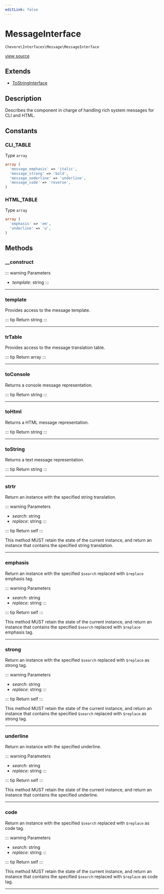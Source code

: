 ```yaml
---
editLink: false
---
```


# MessageInterface

`Chevere\Interfaces\Message\MessageInterface`

[view source](https://github.com/chevere/chevere/blob/main/src/Chevere/Interfaces/Message/MessageInterface.php)

## Extends

- [ToStringInterface](../Common/ToStringInterface.md)

## Description

Describes the component in charge of handling rich system messages for CLI and HTML.

## Constants

### CLI_TABLE

Type `array`

```php
array (
  'message_emphasis' => 'italic',
  'message_strong' => 'bold',
  'message_underline' => 'underline',
  'message_code' => 'reverse',
)
```

### HTML_TABLE

Type `array`

```php
array (
  'emphasis' => 'em',
  'underline' => 'u',
)
```

## Methods

### __construct

::: warning Parameters
- *template*: string
:::

---

### template

Provides access to the message template.

::: tip Return
string
:::

---

### trTable

Provides access to the message translation table.

::: tip Return
array
:::

---

### toConsole

Returns a console message representation.

::: tip Return
string
:::

---

### toHtml

Returns a HTML message representation.

::: tip Return
string
:::

---

### toString

Returns a text message representation.

::: tip Return
string
:::

---

### strtr

Return an instance with the specified string translation.

::: warning Parameters
- *search*: string
- *replace*: string
:::

::: tip Return
self
:::

This method MUST retain the state of the current instance, and return
an instance that contains the specified string translation.

---

### emphasis

Return an instance with the specified `$search` replaced with `$replace` emphasis tag.

::: warning Parameters
- *search*: string
- *replace*: string
:::

::: tip Return
self
:::

This method MUST retain the state of the current instance, and return
an instance that contains the specified `$search` replaced with `$replace` emphasis tag.

---

### strong

Return an instance with the specified `$search` replaced with `$replace` as strong tag.

::: warning Parameters
- *search*: string
- *replace*: string
:::

::: tip Return
self
:::

This method MUST retain the state of the current instance, and return
an instance that contains the specified `$search` replaced with `$replace` as strong tag.

---

### underline

Return an instance with the specified underline.

::: warning Parameters
- *search*: string
- *replace*: string
:::

::: tip Return
self
:::

This method MUST retain the state of the current instance, and return
an instance that contains the specified underline.

---

### code

Return an instance with the specified `$search` replaced with `$replace` as code tag.

::: warning Parameters
- *search*: string
- *replace*: string
:::

::: tip Return
self
:::

This method MUST retain the state of the current instance, and return
an instance that contains the specified `$search` replaced with `$replace` as code tag.

---
